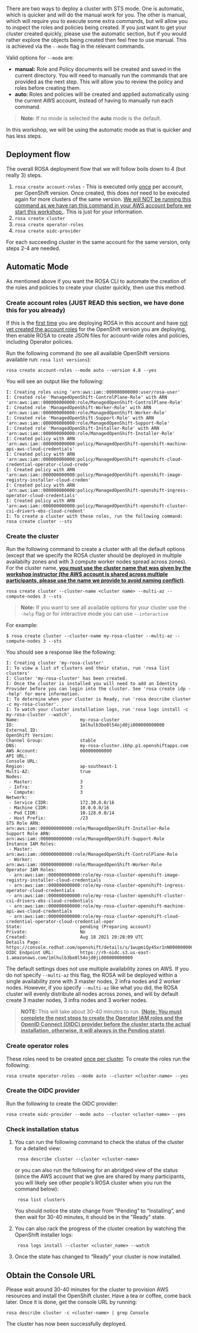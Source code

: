 There are two ways to deploy a cluster with STS mode. One is automatic, which is quicker and will do the manual work for you. The other is manual, which will require you to execute some extra commands, but will allow you to inspect the roles and policies being created. If you just want to get your cluster created quickly, please use the automatic section, but if you would rather explore the objects being created then feel free to use manual. This is achieved via the `--mode` flag in the relevant commands.

Valid options for `--mode` are:

- **manual:** Role and Policy documents will be created and saved in the current directory. You will need to manually run the commands that are provided  as the next step.  This will allow you to review the policy and roles before creating them.
- **auto:** Roles and policies will be created and applied automatically using the current AWS account, instead of having to manually run each command.

>**Note:** If no mode is selected the **auto** mode is the default.

In this workshop, we will be using the automatic mode as that is quicker and has less steps.

## Deployment flow
The overall ROSA deployment flow that we will follow boils down to 4 (but really 3) steps.

1. `rosa create account-roles` - This is executed only <u>once</u> per account, per OpenShift version. Once created, this does *not* need to be executed again for more clusters of the same version. <u>We will NOT be running this command as we have ran this command in your AWS account before we start this workshop.</u>. This is just for your information.
1. `rosa create cluster`
1. `rosa create operator-roles`
1. `rosa create oidc-provider`

For each succeeding cluster in the same account for the same version, only steps 2-4 are needed.

## Automatic Mode
As mentioned above if you want the ROSA CLI to automate the creation of the roles and policies to create your cluster quickly, then use this method.

### Create account roles (JUST READ this section, we have done this for you already)
If this is the <u>first time</u> you are deploying ROSA in this account and have <u>not yet created the account roles</u> for the OpenShift version you are deploying, then enable ROSA to create JSON files for account-wide roles and policies, including Operator policies. 

Run the following command (to see all available OpenShift versions available run: `rosa list versions`):

    rosa create account-roles --mode auto --version 4.8 --yes

You will see an output like the following:

    I: Creating roles using 'arn:aws:iam::000000000000:user/rosa-user'
    I: Created role 'ManagedOpenShift-ControlPlane-Role' with ARN 'arn:aws:iam::000000000000:role/ManagedOpenShift-ControlPlane-Role'
    I: Created role 'ManagedOpenShift-Worker-Role' with ARN 'arn:aws:iam::000000000000:role/ManagedOpenShift-Worker-Role'
    I: Created role 'ManagedOpenShift-Support-Role' with ARN 'arn:aws:iam::000000000000:role/ManagedOpenShift-Support-Role'
    I: Created role 'ManagedOpenShift-Installer-Role' with ARN 'arn:aws:iam::000000000000:role/ManagedOpenShift-Installer-Role'
    I: Created policy with ARN 'arn:aws:iam::000000000000:policy/ManagedOpenShift-openshift-machine-api-aws-cloud-credentials'
    I: Created policy with ARN 'arn:aws:iam::000000000000:policy/ManagedOpenShift-openshift-cloud-credential-operator-cloud-crede'
    I: Created policy with ARN 'arn:aws:iam::000000000000:policy/ManagedOpenShift-openshift-image-registry-installer-cloud-creden'
    I: Created policy with ARN 'arn:aws:iam::000000000000:policy/ManagedOpenShift-openshift-ingress-operator-cloud-credentials'
    I: Created policy with ARN 'arn:aws:iam::000000000000:policy/ManagedOpenShift-openshift-cluster-csi-drivers-ebs-cloud-credent'
    I: To create a cluster with these roles, run the following command:
    rosa create cluster --sts


### Create the cluster
Run the following command to create a cluster with all the default options (except that we specify the ROSA cluster should be deployed in multiple availabilty zones and with 3 compute worker nodes spread across zones). For the cluster name, <b><u>you must use the cluster name that was given by the workshop instructor (the AWS account is shared across multiple participants, please use the name we provide to avoid naming conflict)</u></b>.

    rosa create cluster --cluster-name <cluster name> --multi-az --compute-nodes 3 --sts

>**Note:** If you want to see all available options for your cluster use the `--help` flag or for interactive mode you can use `--interactive`

For example: 

    $ rosa create cluster --cluster-name my-rosa-cluster --multi-az --compute-nodes 3 --sts

You should see a response like the following:

    I: Creating cluster 'my-rosa-cluster'
    I: To view a list of clusters and their status, run 'rosa list clusters'
    I: Cluster 'my-rosa-cluster' has been created.
    I: Once the cluster is installed you will need to add an Identity Provider before you can login into the cluster. See 'rosa create idp --help' for more information.
    I: To determine when your cluster is Ready, run 'rosa describe cluster -c my-rosa-cluster'.
    I: To watch your cluster installation logs, run 'rosa logs install -c my-rosa-cluster --watch'.
    Name:                       my-rosa-cluster
    ID:                         1mlhulb3bo0l54ojd0ji000000000000
    External ID:                
    OpenShift Version:          
    Channel Group:              stable
    DNS:                        my-rosa-cluster.ibhp.p1.openshiftapps.com
    AWS Account:                000000000000
    API URL:                    
    Console URL:                
    Region:                     ap-southeast-1
    Multi-AZ:                   true
    Nodes:
     - Master:                  3
     - Infra:                   3
     - Compute:                 3
    Network:
     - Service CIDR:            172.30.0.0/16
     - Machine CIDR:            10.0.0.0/16
     - Pod CIDR:                10.128.0.0/14
     - Host Prefix:             /23
    STS Role ARN:               arn:aws:iam::000000000000:role/ManagedOpenShift-Installer-Role
    Support Role ARN:           arn:aws:iam::000000000000:role/ManagedOpenShift-Support-Role
    Instance IAM Roles:
     - Master:                  arn:aws:iam::000000000000:role/ManagedOpenShift-ControlPlane-Role
     - Worker:                  arn:aws:iam::000000000000:role/ManagedOpenShift-Worker-Role
    Operator IAM Roles:
     - arn:aws:iam::000000000000:role/my-rosa-cluster-openshift-image-registry-installer-cloud-credentials
     - arn:aws:iam::000000000000:role/my-rosa-cluster-openshift-ingress-operator-cloud-credentials
     - arn:aws:iam::000000000000:role/my-rosa-cluster-openshift-cluster-csi-drivers-ebs-cloud-credentials
     - arn:aws:iam::000000000000:role/my-rosa-cluster-openshift-machine-api-aws-cloud-credentials
     - arn:aws:iam::000000000000:role/my-rosa-cluster-openshift-cloud-credential-operator-cloud-credential-oper
    State:                      pending (Preparing account)
    Private:                    No
    Created:                    Aug 18 2021 20:28:09 UTC
    Details Page:               https://console.redhat.com/openshift/details/s/1wupmiQy45xr1nN000000000000
    OIDC Endpoint URL:          https://rh-oidc.s3.us-east-1.amazonaws.com/1mlhulb3bo0l54ojd0ji000000000000

The default settings does not use multiple availability zones on AWS. If you do not specify `--multi-az` this flag, the ROSA will be deployed within a single availability zone with 3 master nodes, 2 infra nodes and 2 worker nodes. However, if you specify `--multi-az` like what you did, the ROSA cluster will evenly distribute all nodes across zones, and will by default create 3 master nodes, 3 infra nodes and 3 worker nodes.

>**NOTE:** This will take about 30-40 minutes to run. <b><u>(Note: You must complete the next steps to create the Operator IAM roles and the OpenID Connect (OIDC) provider before the cluster starts the actual installation, otherwise, it will always in the Pending state)</u></b>.

### Create operator roles
These roles need to be created <u>once per cluster</u>. To create the roles run the following:

    rosa create operator-roles --mode auto --cluster <cluster-name> --yes

### Create the OIDC provider
Run the following to create the OIDC provider:

    rosa create oidc-provider --mode auto --cluster <cluster-name> --yes

### Check installation status
1. You can run the following command to check the status of the cluster for a detailed view:

        rosa describe cluster --cluster <cluster-name>

    or you can also run the following for an abridged view of the status (since the AWS account that we give are shared by many participants, you will likely see other people's ROSA cluster when you run the command below):

        rosa list clusters

    You should notice the state change from “Pending” to “Installing”, and then wait for 30-40 minutes, it should be in the "Ready" state.
    
1. You can also rack the progress of the cluster creation by watching the OpenShift installer logs:

        rosa logs install --cluster <cluster_name> --watch

1. Once the state has changed to “Ready” your cluster is now installed.  

## Obtain the Console URL
Please wait around 30-40 minutes for the cluster to provision AWS resources and install the OpenShift cluster. Have a tea or coffee, come back later. Once it is done, get the console URL by running:

    rosa describe cluster -c <cluster-name> | grep Console

The cluster has now been successfully deployed.
